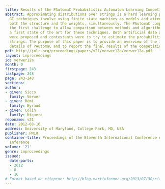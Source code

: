 ```yaml
---
title: Results of the PAutomaC Probabilistic Automaton Learning Competition
abstract: Approximating distributions over strings is a hard learning problem. Typical
  GI techniques involve using finite state machines as models and attempting to learn
  both the structure and the weights, simultaneously. The PAutomaC competition is
  the first challenge to allow comparison between methods and algorithms and builds
  a first state of the art for these techniques. Both artificial data and real data
  were proposed and contestants were to try to estimate the probabilities of test
  strings. The purpose of this paper is to provide an overview of the implementation
  details of PAutomaC and to report the final results of the competition.
pdf: http://jmlr.org/proceedings/papers/v21/verwer12a/verwer12a.pdf
layout: inproceedings
id: verwer12a
month: 0
firstpage: 243
lastpage: 248
page: 243-248
sections: 
author:
- given: Sicco
  family: Verwer
- given: Rémi
  family: Eyraud
- given: Colin
  family: Higuera
reponame: v21
date: 2012-08-16
address: University of Maryland, College Park, MD, USA
publisher: PMLR
container-title: Proceedings of the Eleventh International Conference on Grammatical
  Inference
volume: '21'
genre: inproceedings
issued:
  date-parts:
  - 2012
  - 8
  - 16
# Format based on citeproc: http://blog.martinfenner.org/2013/07/30/citeproc-yaml-for-bibliographies/
---
```


